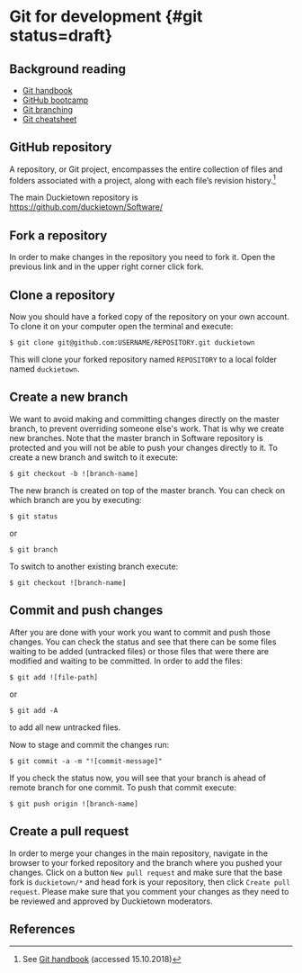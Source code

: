 # Git for development {#git status=draft}

## Background reading

- [Git handbook](https://guides.github.com/introduction/git-handbook/)
- [GitHub bootcamp](https://help.github.com/categories/bootcamp/)
- [Git branching](https://git-scm.com/book/en/v2/Git-Branching-Basic-Branching-and-Merging)
- [Git cheatsheet](https://services.github.com/on-demand/downloads/github-git-cheat-sheet/)


## GitHub repository

A repository, or Git project, encompasses the entire collection of files and folders associated with a project, along with each file’s revision history.[^f1]

The main Duckietown repository is https://github.com/duckietown/Software/

## Fork a repository

In order to make changes in the repository you need to fork it. Open the previous link and in the upper right corner click fork.

## Clone a repository

Now you should have a forked copy of the repository on your own account. To clone it on your computer open the terminal and execute:

    $ git clone git@github.com:USERNAME/REPOSITORY.git duckietown

This will clone your forked repository named `REPOSITORY` to a local folder named `duckietown`.

## Create a new branch

We want to avoid making and committing changes directly on the master branch, to prevent overriding someone else's work. That is why we create new branches. Note that the master branch in Software repository is protected and you will not be able to push your changes directly to it.
To create a new branch and switch to it execute:

    $ git checkout -b ![branch-name]

The new branch is created on top of the master branch. You can check on which branch are you by executing:

    $ git status

or

    $ git branch

To switch to another existing branch execute:

    $ git checkout ![branch-name]

## Commit and push changes

After you are done with your work you want to commit and push those changes. You can check the status and see that there can be some files waiting to be added (untracked files) or those files that were there are modified and waiting to be committed. In order to add the files:

    $ git add ![file-path]

or

    $ git add -A

to add all new untracked files.

Now to stage and commit the changes run:

    $ git commit -a -m "![commit-message]"

If you check the status now, you will see that your branch is ahead of remote branch for one commit. To push that commit execute:

    $ git push origin ![branch-name]

## Create a pull request

In order to merge your changes in the main repository, navigate in the browser to your forked repository and the branch where you pushed your changes.
Click on a button `New pull request` and make sure that the base fork is `duckietown/*` and head fork is your repository, then click `Create pull request`. Please make sure that you comment your changes as they need to be reviewed and approved by Duckietown moderators.

## References

[^f1]: See [Git handbook](https://guides.github.com/introduction/git-handbook/) (accessed 15.10.2018)
